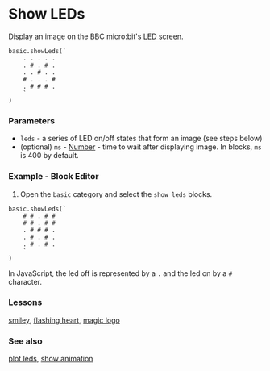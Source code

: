 # Show LEDs

Display an image on the BBC micro:bit's [LED screen](/device/screen).

```sig
basic.showLeds(`
    . . . . .
    . # . # .
    . . # . .
    # . . . #
    . # # # .
    `
)
```

### Parameters

* ``leds`` - a series of LED on/off states that form an image (see steps below)
* (optional) ``ms`` - [Number](/reference/types/number) - time to wait after displaying image. In blocks, ``ms`` is 400 by default.

### Example - Block Editor

1. Open the `basic` category and select the `show leds` blocks.

```blocks
basic.showLeds(`
    # # . # #
    # # . # #
    . # # # .
    . # . # .
    . # . # .
    `
)
```

In JavaScript, the led off is represented by a `.` and the led on by a `#` character.

### Lessons

[smiley](/lessons/smiley), [flashing heart](/lessons/flashing-heart), [magic logo](/lessons/magic-logo)

### See also

[plot leds](/reference/led/plot-leds), [show animation](/reference/basic/show-animation)

